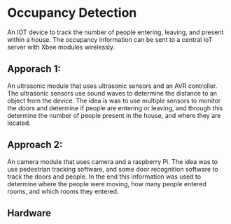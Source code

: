 # Occupancy Detection

An IOT device to track the number of people entering, leaving, and present within a house. The occupancy information can be sent to a central IoT server with Xbee modules wirelessly. 

## Apporach 1:
An ultrasonic module that uses ultrasonic sensors and an AVR controller.  The ultrasonic sensors use sound waves to determine the distance to an object from the device. The idea is was to use multiple sensors to monitor the doors and determine if people are entering or leaving, and through this determine the number of people present in the house, and where they are located. 


## Approach 2: 
An camera module that uses camera and a raspberry Pi. The idea was to use pedestrian tracking software, and some door recognition software to track the doors and people. In the end this information was used to determine where the people were moving, how many people entered rooms, and which rooms they entered.

## Hardware 


